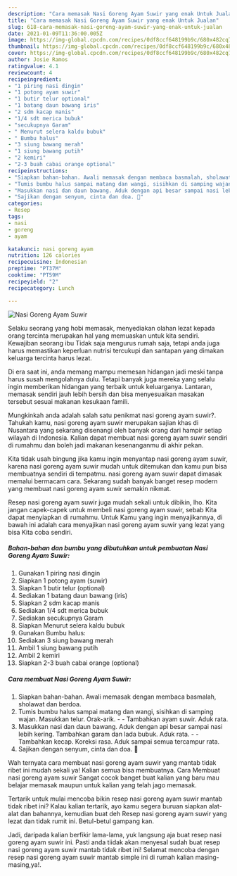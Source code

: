 ```yaml
---
description: "Cara memasak Nasi Goreng Ayam Suwir yang enak Untuk Jualan"
title: "Cara memasak Nasi Goreng Ayam Suwir yang enak Untuk Jualan"
slug: 618-cara-memasak-nasi-goreng-ayam-suwir-yang-enak-untuk-jualan
date: 2021-01-09T11:36:00.005Z
image: https://img-global.cpcdn.com/recipes/0df8ccf648199b9c/680x482cq70/nasi-goreng-ayam-suwir-foto-resep-utama.jpg
thumbnail: https://img-global.cpcdn.com/recipes/0df8ccf648199b9c/680x482cq70/nasi-goreng-ayam-suwir-foto-resep-utama.jpg
cover: https://img-global.cpcdn.com/recipes/0df8ccf648199b9c/680x482cq70/nasi-goreng-ayam-suwir-foto-resep-utama.jpg
author: Josie Ramos
ratingvalue: 4.1
reviewcount: 4
recipeingredient:
- "1 piring nasi dingin"
- "1 potong ayam suwir"
- "1 butir telur optional"
- "1 batang daun bawang iris"
- "2 sdm kacap manis"
- "1/4 sdt merica bubuk"
- "secukupnya Garam"
- " Menurut selera kaldu bubuk"
- " Bumbu halus"
- "3 siung bawang merah"
- "1 siung bawang putih"
- "2 kemiri"
- "2-3 buah cabai orange optional"
recipeinstructions:
- "Siapkan bahan-bahan. Awali memasak dengan membaca basmalah, sholawat dan berdoa."
- "Tumis bumbu halus sampai matang dan wangi, sisihkan di samping wajan. Masukkan telur. Orak-arik.  Tambahkan ayam suwir. Aduk rata."
- "Masukkan nasi dan daun bawang. Aduk dengan api besar sampai nasi lebih kering. Tambahkan garam dan lada bubuk. Aduk rata.  Tambahkan kecap. Koreksi rasa. Aduk sampai semua tercampur rata."
- "Sajikan dengan senyum, cinta dan doa. 🖤"
categories:
- Resep
tags:
- nasi
- goreng
- ayam

katakunci: nasi goreng ayam 
nutrition: 126 calories
recipecuisine: Indonesian
preptime: "PT37M"
cooktime: "PT59M"
recipeyield: "2"
recipecategory: Lunch

---
```



![Nasi Goreng Ayam Suwir](https://img-global.cpcdn.com/recipes/0df8ccf648199b9c/680x482cq70/nasi-goreng-ayam-suwir-foto-resep-utama.jpg)

Selaku seorang yang hobi memasak, menyediakan olahan lezat kepada orang tercinta merupakan hal yang memuaskan untuk kita sendiri. Kewajiban seorang ibu Tidak saja mengurus rumah saja, tetapi anda juga harus memastikan keperluan nutrisi tercukupi dan santapan yang dimakan keluarga tercinta harus lezat.

Di era  saat ini, anda memang mampu memesan hidangan jadi meski tanpa harus susah mengolahnya dulu. Tetapi banyak juga mereka yang selalu ingin memberikan hidangan yang terbaik untuk keluarganya. Lantaran, memasak sendiri jauh lebih bersih dan bisa menyesuaikan masakan tersebut sesuai makanan kesukaan famili. 



Mungkinkah anda adalah salah satu penikmat nasi goreng ayam suwir?. Tahukah kamu, nasi goreng ayam suwir merupakan sajian khas di Nusantara yang sekarang disenangi oleh banyak orang dari hampir setiap wilayah di Indonesia. Kalian dapat membuat nasi goreng ayam suwir sendiri di rumahmu dan boleh jadi makanan kesenanganmu di akhir pekan.

Kita tidak usah bingung jika kamu ingin menyantap nasi goreng ayam suwir, karena nasi goreng ayam suwir mudah untuk ditemukan dan kamu pun bisa membuatnya sendiri di tempatmu. nasi goreng ayam suwir dapat dimasak memalui bermacam cara. Sekarang sudah banyak banget resep modern yang membuat nasi goreng ayam suwir semakin nikmat.

Resep nasi goreng ayam suwir juga mudah sekali untuk dibikin, lho. Kita jangan capek-capek untuk membeli nasi goreng ayam suwir, sebab Kita dapat menyiapkan di rumahmu. Untuk Kamu yang ingin menyajikannya, di bawah ini adalah cara menyajikan nasi goreng ayam suwir yang lezat yang bisa Kita coba sendiri.

<!--inarticleads1-->

##### Bahan-bahan dan bumbu yang dibutuhkan untuk pembuatan Nasi Goreng Ayam Suwir:

1. Gunakan 1 piring nasi dingin
1. Siapkan 1 potong ayam (suwir)
1. Siapkan 1 butir telur (optional)
1. Sediakan 1 batang daun bawang (iris)
1. Siapkan 2 sdm kacap manis
1. Sediakan 1/4 sdt merica bubuk
1. Sediakan secukupnya Garam
1. Siapkan  Menurut selera kaldu bubuk
1. Gunakan  Bumbu halus:
1. Sediakan 3 siung bawang merah
1. Ambil 1 siung bawang putih
1. Ambil 2 kemiri
1. Siapkan 2-3 buah cabai orange (optional)




<!--inarticleads2-->

##### Cara membuat Nasi Goreng Ayam Suwir:

1. Siapkan bahan-bahan. Awali memasak dengan membaca basmalah, sholawat dan berdoa.
1. Tumis bumbu halus sampai matang dan wangi, sisihkan di samping wajan. Masukkan telur. Orak-arik. -  - Tambahkan ayam suwir. Aduk rata.
1. Masukkan nasi dan daun bawang. Aduk dengan api besar sampai nasi lebih kering. Tambahkan garam dan lada bubuk. Aduk rata. -  - Tambahkan kecap. Koreksi rasa. Aduk sampai semua tercampur rata.
1. Sajikan dengan senyum, cinta dan doa. 🖤




Wah ternyata cara membuat nasi goreng ayam suwir yang mantab tidak ribet ini mudah sekali ya! Kalian semua bisa membuatnya. Cara Membuat nasi goreng ayam suwir Sangat cocok banget buat kalian yang baru mau belajar memasak maupun untuk kalian yang telah jago memasak.

Tertarik untuk mulai mencoba bikin resep nasi goreng ayam suwir mantab tidak ribet ini? Kalau kalian tertarik, ayo kamu segera buruan siapkan alat-alat dan bahannya, kemudian buat deh Resep nasi goreng ayam suwir yang lezat dan tidak rumit ini. Betul-betul gampang kan. 

Jadi, daripada kalian berfikir lama-lama, yuk langsung aja buat resep nasi goreng ayam suwir ini. Pasti anda tiidak akan menyesal sudah buat resep nasi goreng ayam suwir mantab tidak ribet ini! Selamat mencoba dengan resep nasi goreng ayam suwir mantab simple ini di rumah kalian masing-masing,ya!.

